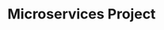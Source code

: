 # Microservices Project


<mxfile host="app.diagrams.net" modified="2023-03-16T11:38:01.473Z" agent="5.0 (Macintosh; Intel Mac OS X 10_15_7) AppleWebKit/537.36 (KHTML, like Gecko) Chrome/111.0.0.0 Safari/537.36" etag="AODnAF2k-piNWdJKipuG" version="21.0.2" type="github">
  <diagram name="Page-1" id="JiT-n5hTNIKeEeXN8N33">
    <mxGraphModel dx="1060" dy="616" grid="1" gridSize="10" guides="1" tooltips="1" connect="1" arrows="1" fold="1" page="1" pageScale="1" pageWidth="827" pageHeight="1169" math="0" shadow="0">
      <root>
        <mxCell id="0" />
        <mxCell id="1" parent="0" />
        <mxCell id="-hNmh7Jd-VyB_i2p71Io-2" value="" style="rounded=0;whiteSpace=wrap;html=1;" vertex="1" parent="1">
          <mxGeometry x="270" y="10" width="550" height="510" as="geometry" />
        </mxCell>
        <mxCell id="-hNmh7Jd-VyB_i2p71Io-3" value="NOTIFICATION&lt;br&gt;SERVICE" style="rounded=0;whiteSpace=wrap;html=1;" vertex="1" parent="1">
          <mxGeometry x="700" y="140" width="120" height="60" as="geometry" />
        </mxCell>
        <mxCell id="-hNmh7Jd-VyB_i2p71Io-4" value="INVENTORY&lt;br&gt;SERVICE" style="rounded=0;whiteSpace=wrap;html=1;" vertex="1" parent="1">
          <mxGeometry x="700" y="300" width="120" height="60" as="geometry" />
        </mxCell>
        <mxCell id="-hNmh7Jd-VyB_i2p71Io-5" value="ORDER&lt;br&gt;SERVICE" style="rounded=0;whiteSpace=wrap;html=1;" vertex="1" parent="1">
          <mxGeometry x="450" y="240" width="120" height="60" as="geometry" />
        </mxCell>
        <mxCell id="-hNmh7Jd-VyB_i2p71Io-6" value="PRODUCT&lt;br&gt;SERVICE" style="rounded=0;whiteSpace=wrap;html=1;" vertex="1" parent="1">
          <mxGeometry x="370" y="120" width="120" height="60" as="geometry" />
        </mxCell>
        <mxCell id="-hNmh7Jd-VyB_i2p71Io-7" value="API-GATEWAY" style="rounded=0;whiteSpace=wrap;html=1;" vertex="1" parent="1">
          <mxGeometry x="210" y="240" width="120" height="60" as="geometry" />
        </mxCell>
        <mxCell id="-hNmh7Jd-VyB_i2p71Io-8" value="AUTH&lt;br&gt;SERVER" style="rounded=1;whiteSpace=wrap;html=1;" vertex="1" parent="1">
          <mxGeometry x="210" y="370" width="120" height="60" as="geometry" />
        </mxCell>
        <mxCell id="-hNmh7Jd-VyB_i2p71Io-9" value="" style="endArrow=classic;html=1;rounded=0;exitX=0.5;exitY=0;exitDx=0;exitDy=0;entryX=0;entryY=0.5;entryDx=0;entryDy=0;" edge="1" parent="1" source="-hNmh7Jd-VyB_i2p71Io-7" target="-hNmh7Jd-VyB_i2p71Io-6">
          <mxGeometry width="50" height="50" relative="1" as="geometry">
            <mxPoint x="390" y="310" as="sourcePoint" />
            <mxPoint x="440" y="260" as="targetPoint" />
          </mxGeometry>
        </mxCell>
        <mxCell id="-hNmh7Jd-VyB_i2p71Io-11" value="" style="endArrow=classic;html=1;rounded=0;exitX=1;exitY=0.5;exitDx=0;exitDy=0;entryX=0;entryY=0.5;entryDx=0;entryDy=0;" edge="1" parent="1" source="-hNmh7Jd-VyB_i2p71Io-7" target="-hNmh7Jd-VyB_i2p71Io-5">
          <mxGeometry width="50" height="50" relative="1" as="geometry">
            <mxPoint x="390" y="310" as="sourcePoint" />
            <mxPoint x="440" y="260" as="targetPoint" />
          </mxGeometry>
        </mxCell>
        <mxCell id="-hNmh7Jd-VyB_i2p71Io-12" value="" style="endArrow=classic;html=1;rounded=0;entryX=0;entryY=0.75;entryDx=0;entryDy=0;exitX=1;exitY=0.5;exitDx=0;exitDy=0;" edge="1" parent="1" source="-hNmh7Jd-VyB_i2p71Io-5" target="-hNmh7Jd-VyB_i2p71Io-3">
          <mxGeometry width="50" height="50" relative="1" as="geometry">
            <mxPoint x="390" y="310" as="sourcePoint" />
            <mxPoint x="440" y="260" as="targetPoint" />
          </mxGeometry>
        </mxCell>
        <mxCell id="-hNmh7Jd-VyB_i2p71Io-13" value="" style="endArrow=classic;html=1;rounded=0;" edge="1" parent="1" target="-hNmh7Jd-VyB_i2p71Io-4">
          <mxGeometry width="50" height="50" relative="1" as="geometry">
            <mxPoint x="570" y="270" as="sourcePoint" />
            <mxPoint x="660" y="225" as="targetPoint" />
          </mxGeometry>
        </mxCell>
        <mxCell id="-hNmh7Jd-VyB_i2p71Io-14" value="MySQL" style="shape=cylinder3;whiteSpace=wrap;html=1;boundedLbl=1;backgroundOutline=1;size=15;" vertex="1" parent="1">
          <mxGeometry x="460" y="350" width="60" height="80" as="geometry" />
        </mxCell>
        <mxCell id="-hNmh7Jd-VyB_i2p71Io-15" value="" style="endArrow=classic;startArrow=classic;html=1;rounded=0;entryX=0.356;entryY=0.983;entryDx=0;entryDy=0;entryPerimeter=0;" edge="1" parent="1" source="-hNmh7Jd-VyB_i2p71Io-14" target="-hNmh7Jd-VyB_i2p71Io-5">
          <mxGeometry width="50" height="50" relative="1" as="geometry">
            <mxPoint x="390" y="310" as="sourcePoint" />
            <mxPoint x="440" y="260" as="targetPoint" />
          </mxGeometry>
        </mxCell>
        <mxCell id="-hNmh7Jd-VyB_i2p71Io-16" value="MySQL" style="shape=cylinder3;whiteSpace=wrap;html=1;boundedLbl=1;backgroundOutline=1;size=15;" vertex="1" parent="1">
          <mxGeometry x="730" y="420" width="60" height="80" as="geometry" />
        </mxCell>
        <mxCell id="-hNmh7Jd-VyB_i2p71Io-17" value="&lt;font style=&quot;font-size: 10px;&quot;&gt;MONGODB&lt;/font&gt;" style="shape=cylinder3;whiteSpace=wrap;html=1;boundedLbl=1;backgroundOutline=1;size=15;" vertex="1" parent="1">
          <mxGeometry x="390" y="20" width="60" height="80" as="geometry" />
        </mxCell>
        <mxCell id="-hNmh7Jd-VyB_i2p71Io-18" value="" style="endArrow=classic;startArrow=classic;html=1;rounded=0;" edge="1" parent="1" source="-hNmh7Jd-VyB_i2p71Io-16" target="-hNmh7Jd-VyB_i2p71Io-4">
          <mxGeometry width="50" height="50" relative="1" as="geometry">
            <mxPoint x="720" y="401" as="sourcePoint" />
            <mxPoint x="722" y="350" as="targetPoint" />
          </mxGeometry>
        </mxCell>
        <mxCell id="-hNmh7Jd-VyB_i2p71Io-19" value="" style="endArrow=classic;startArrow=classic;html=1;rounded=0;entryX=0.356;entryY=0.983;entryDx=0;entryDy=0;entryPerimeter=0;" edge="1" parent="1">
          <mxGeometry width="50" height="50" relative="1" as="geometry">
            <mxPoint x="419" y="131" as="sourcePoint" />
            <mxPoint x="421" y="80" as="targetPoint" />
          </mxGeometry>
        </mxCell>
        <mxCell id="-hNmh7Jd-VyB_i2p71Io-20" value="" style="endArrow=classic;startArrow=classic;html=1;rounded=0;entryX=0.356;entryY=0.983;entryDx=0;entryDy=0;entryPerimeter=0;exitX=0.421;exitY=-0.017;exitDx=0;exitDy=0;exitPerimeter=0;" edge="1" parent="1" source="-hNmh7Jd-VyB_i2p71Io-8">
          <mxGeometry width="50" height="50" relative="1" as="geometry">
            <mxPoint x="260" y="341" as="sourcePoint" />
            <mxPoint x="262" y="290" as="targetPoint" />
          </mxGeometry>
        </mxCell>
        <mxCell id="-hNmh7Jd-VyB_i2p71Io-21" value="ASYNC&lt;br&gt;COMMUNICATION" style="text;html=1;strokeColor=none;fillColor=none;align=center;verticalAlign=middle;whiteSpace=wrap;rounded=0;rotation=-35;" vertex="1" parent="1">
          <mxGeometry x="580" y="170" width="100" height="30" as="geometry" />
        </mxCell>
        <mxCell id="-hNmh7Jd-VyB_i2p71Io-22" value="SYNC&lt;br&gt;COMMUNICATION" style="text;html=1;strokeColor=none;fillColor=none;align=center;verticalAlign=middle;whiteSpace=wrap;rounded=0;rotation=20;" vertex="1" parent="1">
          <mxGeometry x="580" y="300" width="119.1" height="30" as="geometry" />
        </mxCell>
        <mxCell id="-hNmh7Jd-VyB_i2p71Io-23" value="Actor" style="shape=umlActor;verticalLabelPosition=bottom;verticalAlign=top;html=1;outlineConnect=0;" vertex="1" parent="1">
          <mxGeometry x="20" y="240" width="30" height="60" as="geometry" />
        </mxCell>
        <mxCell id="-hNmh7Jd-VyB_i2p71Io-24" value="" style="endArrow=classic;startArrow=classic;html=1;rounded=0;exitX=0.5;exitY=0.5;exitDx=0;exitDy=0;exitPerimeter=0;" edge="1" parent="1" source="-hNmh7Jd-VyB_i2p71Io-23" target="-hNmh7Jd-VyB_i2p71Io-7">
          <mxGeometry width="50" height="50" relative="1" as="geometry">
            <mxPoint x="390" y="300" as="sourcePoint" />
            <mxPoint x="440" y="250" as="targetPoint" />
          </mxGeometry>
        </mxCell>
      </root>
    </mxGraphModel>
  </diagram>
</mxfile>
